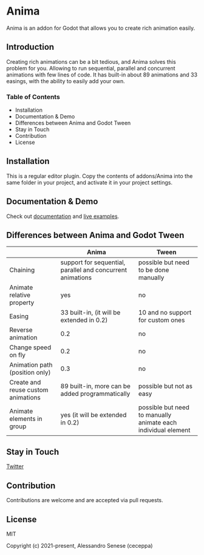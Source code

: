 # Anima

Anima is an addon for Godot that allows you to create rich animation easily.

## Introduction

Creating rich animations can be a bit tedious, and Anima solves this problem for you. Allowing to run sequential, parallel and concurrent animations with few lines of code.
It has built-in about 89 animations and 33 easings, with the ability to easily add your own.

### Table of Contents

- Installation
- Documentation & Demo
- Differences between Anima and Godot Tween
- Stay in Touch
- Contribution
- License
  
## Installation

This is a regular editor plugin. Copy the contents of addons/Anima into the same folder in your project, and activate it in your project settings.

## Documentation & Demo

Check out [documentation](https://anima.ceceppa.me) and [live examples](https://anima.ceceppa.me/demo).

## Differences between Anima and Godot Tween

|                                    | Anima                                                      | Tween                                 |
|---|---|---|
| Chaining                           | support for sequential, parallel and concurrent animations | possible but need to be done manually |
| Animate relative property          | yes                                                        | no                                    |
| Easing                             | 33 built-in, (it will be extended in 0.2)            | 10 and no support for custom ones     |
| Reverse animation                  | 0.2                                                        | no                                    |
| Change speed on fly                | 0.2                                                        | no                                    |
| Animation path (position only)     | 0.3                                                        | no                                    |
| Create and reuse custom animations | 89 built-in, more can be added programmatically            | possible but not as easy              |
| Animate elements in group          | yes (it will be extended in 0.2)                           | possible but need to manually animate each individual element|

## Stay in Touch

[Twitter](https://twitter.com/ceceppa)

## Contribution

Contributions are welcome and are accepted via pull requests.

## License

MIT

Copyright (c) 2021-present, Alessandro Senese (ceceppa)
